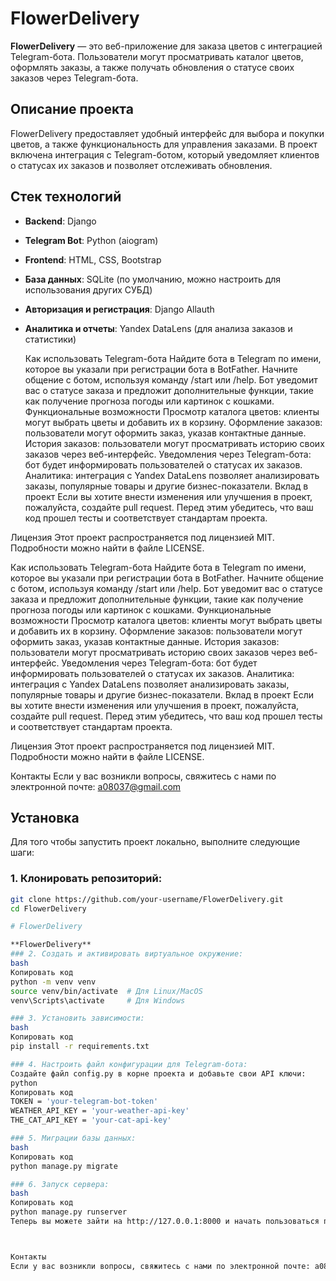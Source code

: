 # FlowerDelivery

**FlowerDelivery** — это веб-приложение для заказа цветов с интеграцией Telegram-бота. Пользователи могут просматривать каталог цветов, оформлять заказы, а также получать обновления о статусе своих заказов через Telegram-бота.

## Описание проекта

FlowerDelivery предоставляет удобный интерфейс для выбора и покупки цветов, а также функциональность для управления заказами. В проект включена интеграция с Telegram-ботом, который уведомляет клиентов о статусах их заказов и позволяет отслеживать обновления.

## Стек технологий

- **Backend**: Django
- **Telegram Bot**: Python (aiogram)
- **Frontend**: HTML, CSS, Bootstrap
- **База данных**: SQLite (по умолчанию, можно настроить для использования других СУБД)
- **Авторизация и регистрация**: Django Allauth
- **Аналитика и отчеты**: Yandex DataLens (для анализа заказов и статистики)

  Как использовать Telegram-бота
Найдите бота в Telegram по имени, которое вы указали при регистрации бота в BotFather.
Начните общение с ботом, используя команду /start или /help.
Бот уведомит вас о статусе заказа и предложит дополнительные функции, такие как получение прогноза погоды или картинок с кошками.
Функциональные возможности
Просмотр каталога цветов: клиенты могут выбрать цветы и добавить их в корзину.
Оформление заказов: пользователи могут оформить заказ, указав контактные данные.
История заказов: пользователи могут просматривать историю своих заказов через веб-интерфейс.
Уведомления через Telegram-бота: бот будет информировать пользователей о статусах их заказов.
Аналитика: интеграция с Yandex DataLens позволяет анализировать заказы, популярные товары и другие бизнес-показатели.
Вклад в проект
Если вы хотите внести изменения или улучшения в проект, пожалуйста, создайте pull request. Перед этим убедитесь, что ваш код прошел тесты и соответствует стандартам проекта.

Лицензия
Этот проект распространяется под лицензией MIT. Подробности можно найти в файле LICENSE.

Как использовать Telegram-бота
Найдите бота в Telegram по имени, которое вы указали при регистрации бота в BotFather.
Начните общение с ботом, используя команду /start или /help.
Бот уведомит вас о статусе заказа и предложит дополнительные функции, такие как получение прогноза погоды или картинок с кошками.
Функциональные возможности
Просмотр каталога цветов: клиенты могут выбрать цветы и добавить их в корзину.
Оформление заказов: пользователи могут оформить заказ, указав контактные данные.
История заказов: пользователи могут просматривать историю своих заказов через веб-интерфейс.
Уведомления через Telegram-бота: бот будет информировать пользователей о статусах их заказов.
Аналитика: интеграция с Yandex DataLens позволяет анализировать заказы, популярные товары и другие бизнес-показатели.
Вклад в проект
Если вы хотите внести изменения или улучшения в проект, пожалуйста, создайте pull request. Перед этим убедитесь, что ваш код прошел тесты и соответствует стандартам проекта.

Лицензия
Этот проект распространяется под лицензией MIT. Подробности можно найти в файле LICENSE.

Контакты
Если у вас возникли вопросы, свяжитесь с нами по электронной почте: a08037@gmail.com
## Установка

Для того чтобы запустить проект локально, выполните следующие шаги:

### 1. Клонировать репозиторий:

```bash
git clone https://github.com/your-username/FlowerDelivery.git
cd FlowerDelivery

# FlowerDelivery

**FlowerDelivery**
### 2. Создать и активировать виртуальное окружение:
bash
Копировать код
python -m venv venv
source venv/bin/activate  # Для Linux/MacOS
venv\Scripts\activate     # Для Windows

### 3. Установить зависимости:
bash
Копировать код
pip install -r requirements.txt

### 4. Настроить файл конфигурации для Telegram-бота:
Создайте файл config.py в корне проекта и добавьте свои API ключи:
python
Копировать код
TOKEN = 'your-telegram-bot-token'
WEATHER_API_KEY = 'your-weather-api-key'
THE_CAT_API_KEY = 'your-cat-api-key'

### 5. Миграции базы данных:
bash
Копировать код
python manage.py migrate

### 6. Запуск сервера:
bash
Копировать код
python manage.py runserver
Теперь вы можете зайти на http://127.0.0.1:8000 и начать пользоваться приложением.



Контакты
Если у вас возникли вопросы, свяжитесь с нами по электронной почте: a08037@gmail.com

